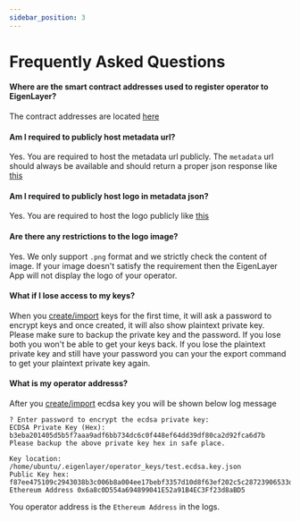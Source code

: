 ```yaml
---
sidebar_position: 3
---
```


# Frequently Asked Questions

#### Where are the smart contract addresses used to register operator to EigenLayer?

The contract addresses are located [here](./operator-installation#goerli-smart-contract-addresses)

#### Am I required to publicly host metadata url?
Yes. You are required to host the metadata url publicly. The `metadata` url should always be available and should return a proper json response like [this](https://goerli-operator-metadata.s3.amazonaws.com/metadata.json)

#### Am I required to publicly host logo in metadata json?
Yes. You are required to host the logo publicly like [this](https://goerli-operator-metadata.s3.amazonaws.com/eigenlayer.png)

#### Are there any restrictions to the logo image?
Yes. We only support `.png` format and we strictly check the content of image. If your image doesn't satisfy the requirement then the EigenLayer App will not display the logo of your operator.

#### What if I lose access to my keys?
When you [create/import](./operator-installation#create-and-list-keys) keys for the first time, it will ask a password to encrypt keys and once created, it will also show plaintext private key. Please make sure to backup the private key and the password. If you lose both you won't be able to get your keys back. If you lose the plaintext private key and still have your password you can your the export command to get your plaintext private key again. 

#### What is my operator addresss? 
After you [create/import](./operator-installation#create-and-list-keys) ecdsa key you will be shown below log message
```
? Enter password to encrypt the ecdsa private key:
ECDSA Private Key (Hex):  b3eba201405d5b5f7aaa9adf6bb734dc6c0f448ef64dd39df80ca2d92fca6d7b
Please backup the above private key hex in safe place.

Key location: /home/ubuntu/.eigenlayer/operator_keys/test.ecdsa.key.json
Public Key hex:  f87ee475109c2943038b3c006b8a004ee17bebf3357d10d8f63ef202c5c28723906533dccfda5d76c1da0a9f05cc6d32085ca1af8aaab5a28171474b1ad0aa68
Ethereum Address 0x6a8c0D554a694899041E52a91B4EC3Ff23d8aBD5
```
You operator address is the `Ethereum Address` in the logs.